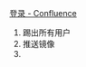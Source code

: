 
[登录 - Confluence](https://confluence.l-feng.com/pages/viewpage.action?pageId=3309930)

1. 踢出所有用户
2. 推送镜像
3. 